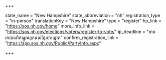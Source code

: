 +++

state_name = "New Hampshire"
state_abbreviation = "nh"
registration_type = "in-person"
translationKey = "New Hampshire"
type = "register"
hp_link = "https://sos.nh.gov/home"
more_info_link = "https://sos.nh.gov/elections/voters/register-to-vote/"
ip_deadline = "អាចរកបានពីឥឡូវរហូតដល់ថ្ងៃបោះឆ្នោត"
confirm_registration_link = "https://app.sos.nh.gov/Public/PartyInfo.aspx"

+++